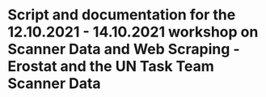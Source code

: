 # Script and documentation for the 12.10.2021 - 14.10.2021 workshop on Scanner Data and Web Scraping - Erostat and the UN Task Team Scanner Data 
